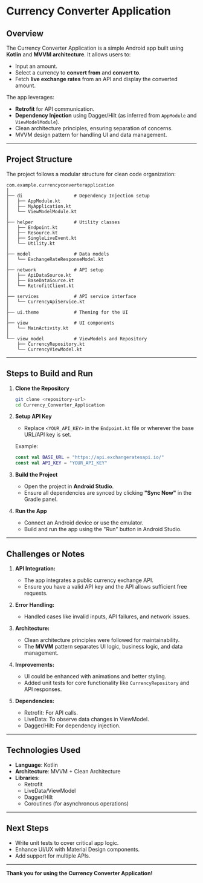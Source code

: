 
# **Currency Converter Application**

## **Overview**

The Currency Converter Application is a simple Android app built using **Kotlin** and **MVVM architecture**. It allows users to:
- Input an amount.
- Select a currency to **convert from** and **convert to**.
- Fetch **live exchange rates** from an API and display the converted amount.

The app leverages:
- **Retrofit** for API communication.
- **Dependency Injection** using Dagger/Hilt (as inferred from `AppModule` and `ViewModelModule`).
- Clean architecture principles, ensuring separation of concerns.
- MVVM design pattern for handling UI and data management.

---

## **Project Structure**

The project follows a modular structure for clean code organization:

```plaintext
com.example.currencyconverterapplication
│
├── di                   # Dependency Injection setup
│   ├── AppModule.kt
│   ├── MyApplication.kt
│   └── ViewModelModule.kt
│
├── helper               # Utility classes
│   ├── Endpoint.kt
│   ├── Resource.kt
│   ├── SingleLiveEvent.kt
│   └── Utility.kt
│
├── model                # Data models
│   └── ExchangeRateResponseModel.kt
│
├── network              # API setup
│   ├── ApiDataSource.kt
│   ├── BaseDataSource.kt
│   └── RetrofitClient.kt
│
├── services             # API service interface
│   └── CurrencyApiService.kt
│
├── ui.theme             # Theming for the UI
│
├── view                 # UI components
│   └── MainActivity.kt
│
└── view_model           # ViewModels and Repository
    ├── CurrencyRepository.kt
    └── CurrencyViewModel.kt
```

---

## **Steps to Build and Run**

1. **Clone the Repository**
   ```bash
   git clone <repository-url>
   cd Currency_Converter_Application
   ```

2. **Setup API Key**
   - Replace `<YOUR_API_KEY>` in the `Endpoint.kt` file or wherever the base URL/API key is set.

   Example:
   ```kotlin
   const val BASE_URL = "https://api.exchangeratesapi.io/"
   const val API_KEY = "YOUR_API_KEY"
   ```

3. **Build the Project**
   - Open the project in **Android Studio**.
   - Ensure all dependencies are synced by clicking **"Sync Now"** in the Gradle panel.

4. **Run the App**
   - Connect an Android device or use the emulator.
   - Build and run the app using the "Run" button in Android Studio.

---

## **Challenges or Notes**

1. **API Integration:**
   - The app integrates a public currency exchange API.
   - Ensure you have a valid API key and the API allows sufficient free requests.

2. **Error Handling:**
   - Handled cases like invalid inputs, API failures, and network issues.

3. **Architecture:**
   - Clean architecture principles were followed for maintainability.
   - The **MVVM** pattern separates UI logic, business logic, and data management.

4. **Improvements:**
   - UI could be enhanced with animations and better styling.
   - Added unit tests for core functionality like `CurrencyRepository` and API responses.

5. **Dependencies:**
   - Retrofit: For API calls.
   - LiveData: To observe data changes in ViewModel.
   - Dagger/Hilt: For dependency injection.

---

## **Technologies Used**

- **Language**: Kotlin
- **Architecture**: MVVM + Clean Architecture
- **Libraries**:
  - Retrofit
  - LiveData/ViewModel
  - Dagger/Hilt
  - Coroutines (for asynchronous operations)

---

## **Next Steps**
- Write unit tests to cover critical app logic.
- Enhance UI/UX with Material Design components.
- Add support for multiple APIs.

---

**Thank you for using the Currency Converter Application!**
